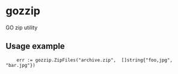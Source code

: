 # gozzip
GO zip utility

## Usage example
```
	err := gozzip.ZipFiles("archive.zip",  []string{"foo,jpg", "bar.jpg"})
```
